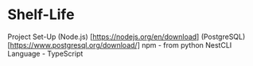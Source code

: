# Shelf-Life

Project Set-Up
(Node.js) [https://nodejs.org/en/download]
(PostgreSQL) [https://www.postgresql.org/download/]
npm - from python
NestCLI
Language - TypeScript

